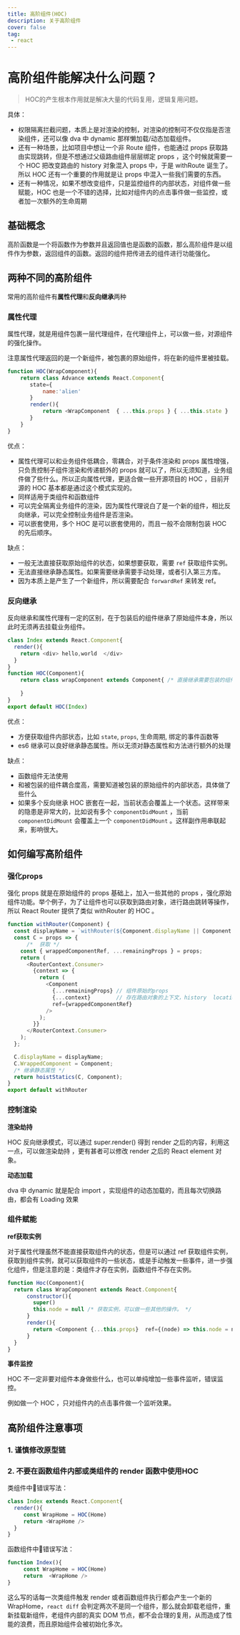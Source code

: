 ```yaml
---
title: 高阶组件(HOC)
description: 关于高阶组件
cover: false
tag:
 - react
---
```


# 高阶组件能解决什么问题？

> HOC的产生根本作用就是解决大量的代码复用，逻辑复用问题。

具体：

- 权限隔离拦截问题，本质上是对渲染的控制，对渲染的控制可不仅仅指是否渲染组件，还可以像 dva 中 dynamic 那样懒加载/动态加载组件。
- 还有一种场景，比如项目中想让一个非 Route 组件，也能通过 props 获取路由实现跳转，但是不想通过父级路由组件层层绑定 props ，这个时候就需要一个 HOC 把改变路由的 history 对象混入 props 中，于是 withRoute 诞生了。所以 HOC 还有一个重要的作用就是让 props 中混入一些我们需要的东西。
- 还有一种情况，如果不想改变组件，只是监控组件的内部状态，对组件做一些赋能，HOC 也是一个不错的选择，比如对组件内的点击事件做一些监控，或者加一次额外的生命周期

## 基础概念

高阶函数是一个将函数作为参数并且返回值也是函数的函数，那么高阶组件是以组件作为参数，返回组件的函数。返回的组件把传进去的组件进行功能强化。

## 两种不同的高阶组件

常用的高阶组件有**属性代理**和**反向继承**两种

### 属性代理

属性代理，就是用组件包裹一层代理组件，在代理组件上，可以做一些，对源组件的强化操作。

注意属性代理返回的是一个新组件，被包裹的原始组件，将在新的组件里被挂载。
```js
function HOC(WrapComponent){
    return class Advance extends React.Component{
       state={
           name:'alien'
       }
       render(){
           return <WrapComponent  { ...this.props } { ...this.state }  />
       }
    }
}
```

优点：
- 属性代理可以和业务组件低耦合，零耦合，对于条件渲染和 props 属性增强，只负责控制子组件渲染和传递额外的 props 就可以了，所以无须知道，业务组件做了些什么。所以正向属性代理，更适合做一些开源项目的 HOC ，目前开源的 HOC 基本都是通过这个模式实现的。
- 同样适用于类组件和函数组件
- 可以完全隔离业务组件的渲染，因为属性代理说白了是一个新的组件，相比反向继承，可以完全控制业务组件是否渲染。
- 可以嵌套使用，多个 HOC 是可以嵌套使用的，而且一般不会限制包装 HOC 的先后顺序。

缺点：
- 一般无法直接获取原始组件的状态，如果想要获取，需要 `ref` 获取组件实例。
- 无法直接继承静态属性。如果需要继承需要手动处理，或者引入第三方库。
- 因为本质上是产生了一个新组件，所以需要配合 `forwardRef` 来转发 ref。

### 反向继承

反向继承和属性代理有一定的区别，在于包装后的组件继承了原始组件本身，所以此时无须再去挂载业务组件。

```js
class Index extends React.Component{
  render(){
    return <div> hello,world  </div>
  }
}
function HOC(Component){
    return class wrapComponent extends Component{ /* 直接继承需要包装的组件 */
        
    }
}
export default HOC(Index) 
```
优点：
- 方便获取组件内部状态，比如 `state`, `props`, 生命周期, 绑定的事件函数等
- es6 继承可以良好继承静态属性。所以无须对静态属性和方法进行额外的处理

缺点：
- 函数组件无法使用
- 和被包装的组件耦合度高，需要知道被包装的原始组件的内部状态，具体做了些什么
- 如果多个反向继承 HOC 嵌套在一起，当前状态会覆盖上一个状态。这样带来的隐患是非常大的，比如说有多个 `componentDidMount` ，当前 `componentDidMount` 会覆盖上一个 `componentDidMount` 。这样副作用串联起来，影响很大。

## 如何编写高阶组件

### 强化props

强化 props 就是在原始组件的 props 基础上，加入一些其他的 props ，强化原始组件功能。举个例子，为了让组件也可以获取到路由对象，进行路由跳转等操作，所以 React Router 提供了类似 withRouter 的 HOC 。

```js
function withRouter(Component) {
  const displayName = `withRouter(${Component.displayName || Component.name})`;
  const C = props => {
      /*  获取 */
    const { wrappedComponentRef, ...remainingProps } = props;
    return (
      <RouterContext.Consumer>
        {context => {
          return (
            <Component
              {...remainingProps} // 组件原始的props 
              {...context}        // 存在路由对象的上下文，history  location 等 
              ref={wrappedComponentRef}
            />
          );
        }}
      </RouterContext.Consumer>
    );
  };

  C.displayName = displayName;
  C.WrappedComponent = Component;
  /* 继承静态属性 */
  return hoistStatics(C, Component);
}
export default withRouter
```

### 控制渲染

**渲染劫持**

HOC 反向继承模式，可以通过 super.render() 得到 render 之后的内容，利用这一点，可以做渲染劫持 ，更有甚者可以修改 render 之后的 React element 对象。

**动态加载**

dva 中 dynamic 就是配合 import ，实现组件的动态加载的，而且每次切换路由，都会有 Loading 效果

### 组件赋能

**ref获取实例**

对于属性代理虽然不能直接获取组件内的状态，但是可以通过 ref 获取组件实例，获取到组件实例，就可以获取组件的一些状态，或是手动触发一些事件，进一步强化组件，但是注意的是：类组件才存在实例，函数组件不存在实例。
```js
function Hoc(Component){
  return class WrapComponent extends React.Component{
      constructor(){
        super()
        this.node = null /* 获取实例，可以做一些其他的操作。 */
      }
      render(){
        return <Component {...this.props}  ref={(node) => this.node = node }  />
      }
  }
}
```

**事件监控**

HOC 不一定非要对组件本身做些什么，也可以单纯增加一些事件监听，错误监控。

例如做一个 HOC ，只对组件内的点击事件做一个监听效果。

## 高阶组件注意事项

### 1. 谨慎修改原型链

### 2. 不要在函数组件内部或类组件的 render 函数中使用HOC

类组件中🙅错误写法：
```js
class Index extends React.Component{
  render(){
     const WrapHome = HOC(Home)
     return <WrapHome />
  }
}
```

函数组件中🙅错误写法：
```js
function Index(){
     const WrapHome = HOC(Home)
     return  <WrapHome />
}
```

这么写的话每一次类组件触发 render 或者函数组件执行都会产生一个新的WrapHome，`react diff` 会判定两次不是同一个组件，那么就会卸载老组件，重新挂载新组件，老组件内部的真实 DOM 节点，都不会合理的复用，从而造成了性能的浪费，而且原始组件会被初始化多次。


